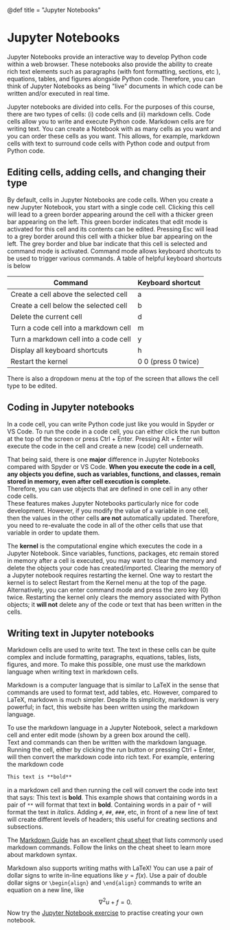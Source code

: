 @def title = "Jupyter Notebooks"

# Jupyter Notebooks

Jupyter Notebooks provide an interactive way to develop Python code within a
web browser.  These notebooks also provide the ability to create rich text
elements such as paragraphs (with font formatting, sections, etc ), equations,
tables, and figures alongside Python code.  Therefore, you
can think of Jupyter Notebooks as being "live" documents in which code can be
written and/or executed in real time.

Jupyter notebooks are divided into cells. For the purposes of this course,
there are two types of cells: (i) code cells and (ii) markdown cells.  Code
cells allow you to write and execute Python code.  Markdown cells are for
writing text.  You can create a Notebook with as many cells as you want
and you can order these cells as you want.  This allows, for example,
markdown cells with text to surround code cells with Python code and output
from Python code.

## Editing cells, adding cells, and changing their type

By default, cells in Jupyter Notebooks are code cells.  When you create a
new Jupyter Notebook, you start with a single code cell.  Clicking this
cell will lead to a green border appearing around the cell with a thicker
green bar appearing on the left.  This green border indicates that edit mode
is activated for this cell and its contents can be edited.  Pressing Esc will
lead to a grey border around this cell with a thicker blue bar appearing on
the left.  The grey border and blue bar indicate that this cell is selected
and command mode is activated.  Command mode allows keyboard shortcuts to be
used to trigger various commands.  A table of helpful keyboard shortcuts is
below

| Command | Keyboard shortcut |
| --- | --- |
| Create a cell above the selected cell | a |
| Create a cell below the selected cell | b |
| Delete the current cell | d |
| Turn a code cell into a markdown cell | m |
| Turn a markdown cell into a code cell | y |
| Display all keyboard shortcuts | h |
| Restart the kernel | 0 0 (press 0 twice)|

There is also a dropdown menu at the top of the screen that allows the
cell type to be edited.

## Coding in Jupyter notebooks

In a code cell,
you can write Python code just like you would in Spyder or VS Code.
To run the code in a code cell, you can
either click the run button at the top of the screen or press Ctrl + Enter.
Pressing Alt + Enter will execute the code in the cell and create a new (code)
cell underneath.

That being said, there is one **major** difference in Jupyter Notebooks
compared with Spyder or VS Code.  **When you execute the code in a cell, any
objects you define, such as variables, functions, and classes, remain stored
in memory, even after cell execution is complete.**  
Therefore, you can use objects that are defined in one cell in any other code cells.  
These features makes Jupyter Notebooks particularly nice for code development.
However, if you modify the value of a variable in one cell, then
the values in the other cells **are not** automatically updated.  Therefore,
you need to re-evaluate the code in all of the other cells that use that variable
in order to update them.  

The **kernel** is the computational engine which executes the code in a
Jupyter Notebook.  Since variables, functions, packages, etc remain stored in memory
after a cell is executed, you may want to clear the memory and delete the
objects your code has created/imported.  Clearing the memory of a Jupyter
notebook requires restarting the kernel.  One way to restart the kernel is to select
Restart from the Kernel menu at the top of the page.  Alternatively, you
can enter command mode and press the zero key (0) twice.  Restarting the
kernel only clears the memory associated with Python objects; it **will not**
delete any of the code or text that has been written in the cells.

## Writing text in Jupyter notebooks

Markdown cells are used to write text.  The text in these cells can be
quite complex and include formatting, paragraphs, equations, tables, lists,
figures, and more.  To make this possible, one must use the markdown language
when writing text in markdown cells.  

Markdown is a computer language that is similar to LaTeX in the sense that
commands are used to format text, add tables, etc.  However, compared to
LaTeX, markdown is much simpler.  Despite its simplicity, markdown is very
powerful; in fact, this website has been written using the markdown language.

To use the markdown language in a Jupyter Notebook, select a markdown
cell and enter edit mode (shown by a green box around the cell).  
Text and commands can then be written with the markdown
language.  Running
the cell, either by clicking the run button or pressing Ctrl + Enter, will then
convert the markdown code into rich text. For example, entering the markdown
code
```markdown
This text is **bold**
```
in a markdown cell and then running the cell
will convert the code into text that says: This text is **bold**.
This example shows that containing words in a pair of `**` will
format that text in **bold**.  Containing words in a pair of `*` will format
the text in *italics*.  Adding `#`, `##`, `###`, etc, in front of a new line
of text will create different levels of headers; this useful for creating
sections and subsections.

The [Markdown Guide](https://www.markdownguide.org/) has an excellent
[cheat sheet](https://www.markdownguide.org/cheat-sheet/)
that lists  commonly used markdown commands.  Follow the links on the cheat sheet
to learn more about markdown syntax.

Markdown also supports writing maths with LaTeX!  You can use a pair of dollar signs
to write in-line equations like $y = f(x)$.  Use a pair of double dollar signs
or `\begin{align}` and `\end{align}` commands
to write an equation on a new line, like
$$
\nabla^2 u + f = 0.
$$
Now try the [Jupyter Notebook exercise](/basics/jupyter-exercise/) to practise
creating your own notebook.
